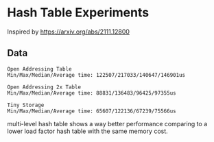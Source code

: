 # Hash Table Experiments

Inspired by https://arxiv.org/abs/2111.12800

## Data

```
Open Addressing Table
Min/Max/Median/Average time: 122507/217033/140647/146901us

Open Addressing 2x Table
Min/Max/Median/Average time: 88831/136483/96425/97355us

Tiny Storage
Min/Max/Median/Average time: 65607/122136/67239/75566us
```

multi-level hash table shows a way better performance comparing to a lower load factor hash table with the same memory cost.
